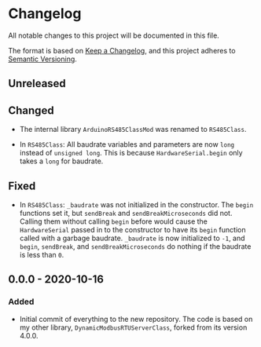 # Changelog

All notable changes to this project will be documented in this file.

The format is based on [Keep a Changelog](https://keepachangelog.com/en/1.1.0/),
and this project adheres to [Semantic Versioning](https://semver.org/spec/v2.0.0.html).

## Unreleased

## Changed

- The internal library `ArduinoRS485ClassMod` was renamed to `RS485Class`.

- In `RS485Class`:
    All baudrate variables and parameters are now `long` instead of `unsigned long`.
    This is because `HardwareSerial.begin` only takes a `long` for baudrate.

## Fixed

- In `RS485Class`:
    `_baudrate` was not initialized in the constructor. The `begin` functions set it, but `sendBreak` and `sendBreakMicroseconds` did not. Calling them without calling `begin` before would cause the `HardwareSerial` passed in to the constructor to have its `begin` function called with a garbage baudrate. `_baudrate` is now initialized to `-1`, and `begin`, `sendBreak`, and `sendBreakMicroseconds` do nothing if the baudrate is less than `0`.

## 0.0.0 - 2020-10-16

### Added

- Initial commit of everything to the new repository.
    The code is based on my other library, `DynamicModbusRTUServerClass`, forked from its version 4.0.0.
